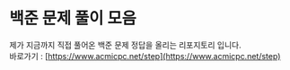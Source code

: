 # 백준 문제 풀이 모음
제가 지금까지 직접 풀어온 백준 문제 정답을 올리는 리포지토리 입니다.
</br>바로가기 : [https://www.acmicpc.net/step](https://www.acmicpc.net/step)

